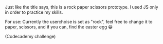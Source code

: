 Just like the title says, this is a rock paper scissors prototype. I used JS only in order to practice my skills. 

For use: 
Currently the userchoise is set as "rock", feel free to change it to paper, scissors, and if you can, find the easter egg 😁

(Codecademy challenge)
